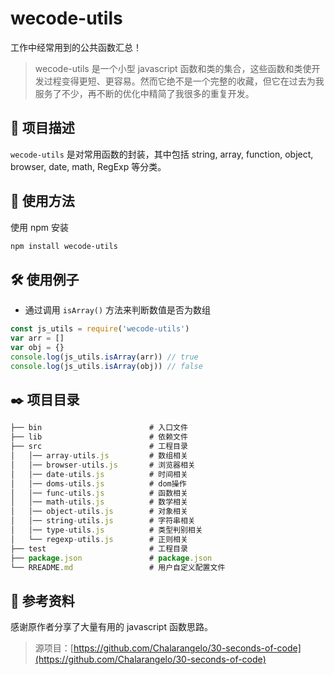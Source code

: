 # wecode-utils

工作中经常用到的公共函数汇总！

> wecode-utils 是一个小型 javascript 函数和类的集合，这些函数和类使开发过程变得更短、更容易。然而它绝不是一个完整的收藏，但它在过去为我服务了不少，再不断的优化中精简了我很多的重复开发。

## 🌲 项目描述

`wecode-utils` 是对常用函数的封装，其中包括 string, array, function, object, browser, date, math, RegExp 等分类。

## 🎨 使用方法

使用 npm 安装

```html
npm install wecode-utils
```

## 🛠️ 使用例子

- 通过调用 `isArray()` 方法来判断数值是否为数组

```javascript
const js_utils = require('wecode-utils')
var arr = []
var obj = {}
console.log(js_utils.isArray(arr)) // true
console.log(js_utils.isArray(obj)) // false
```

## ✒️ 项目目录

```js
├── bin                        # 入口文件
├── lib                        # 依赖文件
├── src                        # 工程目录
│   │── array-utils.js         # 数组相关
│   │── browser-utils.js       # 浏览器相关
│   │── date-utils.js          # 时间相关
│   │── doms-utils.js          # dom操作
│   │── func-utils.js          # 函数相关
│   │── math-utils.js          # 数学相关
│   │── object-utils.js        # 对象相关
│   │── string-utils.js        # 字符串相关
│   │── type-utils.js          # 类型判别相关
│   └── regexp-utils.js        # 正则相关
├── test                       # 工程目录
├── package.json               # package.json
└── RREADME.md                 # 用户自定义配置文件
```

## 🚚 参考资料

感谢原作者分享了大量有用的 javascript 函数思路。

> 源项目：[https://github.com/Chalarangelo/30-seconds-of-code](https://github.com/Chalarangelo/30-seconds-of-code)
